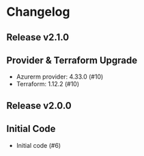# Changelog

## Release v2.1.0

## Provider & Terraform Upgrade
- Azurerm provider: 4.33.0 (#10)
- Terraform: 1.12.2 (#10)
   
## Release v2.0.0

## Initial Code

- Initial code (#6)


   